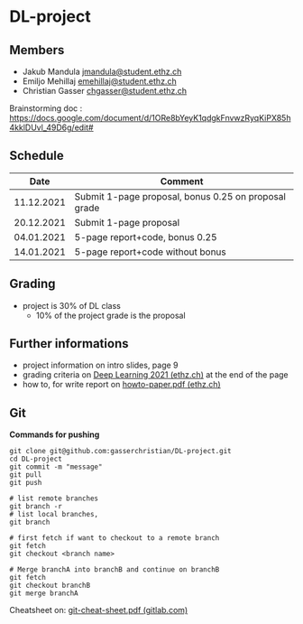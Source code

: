 # DL-project

## Members

- Jakub Mandula jmandula@student.ethz.ch
- Emiljo Mehillaj emehillaj@student.ethz.ch
- Christian Gasser chgasser@student.ethz.ch

Brainstorming doc : https://docs.google.com/document/d/1ORe8bYeyK1qdgkFnvwzRyqKiPX85h4kklDUvl_49D6g/edit#

## Schedule

| Date       | Comment                                              |
| ---------- | ---------------------------------------------------- |
| 11.12.2021 | Submit 1-page proposal, bonus 0.25 on proposal grade |
| 20.12.2021 | Submit 1-page proposal                               |
| 04.01.2021 | 5-page report+code, bonus 0.25                       |
| 14.01.2021 | 5-page report+code without bonus                     |

## Grading

- project is 30% of DL class
  - 10% of the project grade is the proposal

## Further informations

- project information on intro slides, page 9
- grading criteria on [Deep Learning 2021 (ethz.ch)](http://www.da.inf.ethz.ch/teaching/2021/DeepLearning/) at the end of the page
- how to, for write report on [howto-paper.pdf (ethz.ch)](http://www.da.inf.ethz.ch/teaching/2021/DeepLearning/files/howto-paper.pdf)

## Git

**Commands for pushing**

```shell
git clone git@github.com:gasserchristian/DL-project.git
cd DL-project
git commit -m "message"
git pull
git push

# list remote branches
git branch -r
# list local branches, 
git branch

# first fetch if want to checkout to a remote branch
git fetch
git checkout <branch name>

# Merge branchA into branchB and continue on branchB
git fetch
git checkout branchB
git merge branchA
```

Cheatsheet on: [git-cheat-sheet.pdf (gitlab.com)](https://about.gitlab.com/images/press/git-cheat-sheet.pdf)

